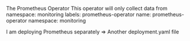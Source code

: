 The Prometheus Operator
This operator will only collect data from namespace: monitoring labels: prometheus-operator
    name: prometheus-operator
    namespace: monitoring

I am deploying Prometheus separately => Another deployment.yaml file